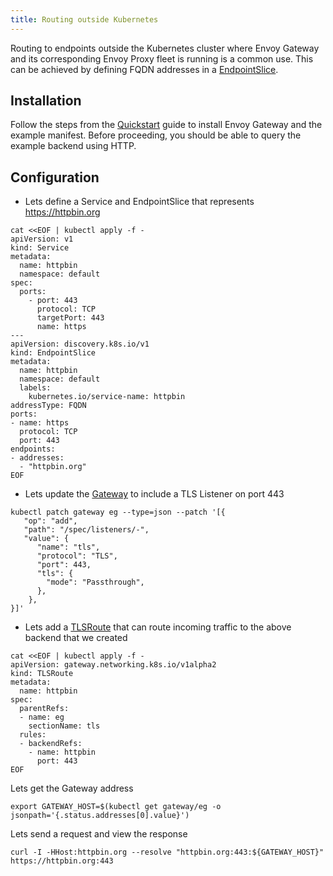 ```yaml
---
title: Routing outside Kubernetes
---
```


Routing to endpoints outside the Kubernetes cluster where Envoy Gateway and its corresponding Envoy Proxy fleet is running is a common use. This can be achieved by defining FQDN addresses in a [EndpointSlice](https://kubernetes.io/docs/concepts/services-networking/endpoint-slices/).

## Installation

Follow the steps from the [Quickstart](../quickstart) guide to install Envoy Gateway and the example manifest. Before proceeding, you should be able to query the example backend using HTTP.

## Configuration

* Lets define a Service and EndpointSlice that represents https://httpbin.org

```shell
cat <<EOF | kubectl apply -f -
apiVersion: v1
kind: Service
metadata:
  name: httpbin
  namespace: default
spec:
  ports:
    - port: 443
      protocol: TCP
      targetPort: 443
      name: https
---
apiVersion: discovery.k8s.io/v1
kind: EndpointSlice
metadata:
  name: httpbin
  namespace: default
  labels:
    kubernetes.io/service-name: httpbin 
addressType: FQDN
ports:
- name: https
  protocol: TCP
  port: 443
endpoints:
- addresses:
  - "httpbin.org"
EOF
```

* Lets update the [Gateway](https://gateway-api.sigs.k8s.io/api-types/gateway/) to include a TLS Listener on port 443

```shell
kubectl patch gateway eg --type=json --patch '[{
   "op": "add",
   "path": "/spec/listeners/-",
   "value": {
      "name": "tls",
      "protocol": "TLS",
      "port": 443,
      "tls": {
        "mode": "Passthrough",
      },
    },
}]'
```

* Lets add a [TLSRoute](https://gateway-api.sigs.k8s.io/reference/spec/#gateway.networking.k8s.io/v1alpha2.TLSRoute) that can route incoming traffic to the above backend that we created

```shell
cat <<EOF | kubectl apply -f -
apiVersion: gateway.networking.k8s.io/v1alpha2
kind: TLSRoute
metadata:
  name: httpbin 
spec:
  parentRefs:
  - name: eg 
    sectionName: tls
  rules:
  - backendRefs:
    - name: httpbin
      port: 443
EOF
```

Lets get the Gateway address

```shell
export GATEWAY_HOST=$(kubectl get gateway/eg -o jsonpath='{.status.addresses[0].value}')
```

Lets send a request and view the response

```shell
curl -I -HHost:httpbin.org --resolve "httpbin.org:443:${GATEWAY_HOST}" https://httpbin.org:443
```
